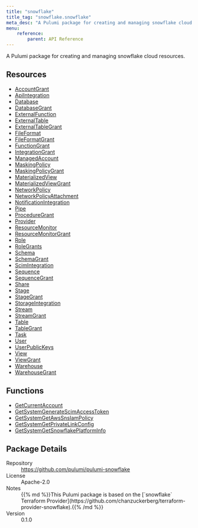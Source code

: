 ```yaml
---
title: "snowflake"
title_tag: "snowflake.snowflake"
meta_desc: "A Pulumi package for creating and managing snowflake cloud resources."
menu:
    reference:
        parent: API Reference
---
```


<!-- WARNING: this file was generated by Pulumi Docs Generator. -->
<!-- Do not edit by hand unless you're certain you know what you are doing! -->

A Pulumi package for creating and managing snowflake cloud resources.

<h2 id="resources">Resources</h2>
<ul class="api">
    <li><a href="accountgrant" title="AccountGrant"><span class="symbol resource"></span>AccountGrant</a></li>
    <li><a href="apiintegration" title="ApiIntegration"><span class="symbol resource"></span>ApiIntegration</a></li>
    <li><a href="database" title="Database"><span class="symbol resource"></span>Database</a></li>
    <li><a href="databasegrant" title="DatabaseGrant"><span class="symbol resource"></span>DatabaseGrant</a></li>
    <li><a href="externalfunction" title="ExternalFunction"><span class="symbol resource"></span>ExternalFunction</a></li>
    <li><a href="externaltable" title="ExternalTable"><span class="symbol resource"></span>ExternalTable</a></li>
    <li><a href="externaltablegrant" title="ExternalTableGrant"><span class="symbol resource"></span>ExternalTableGrant</a></li>
    <li><a href="fileformat" title="FileFormat"><span class="symbol resource"></span>FileFormat</a></li>
    <li><a href="fileformatgrant" title="FileFormatGrant"><span class="symbol resource"></span>FileFormatGrant</a></li>
    <li><a href="functiongrant" title="FunctionGrant"><span class="symbol resource"></span>FunctionGrant</a></li>
    <li><a href="integrationgrant" title="IntegrationGrant"><span class="symbol resource"></span>IntegrationGrant</a></li>
    <li><a href="managedaccount" title="ManagedAccount"><span class="symbol resource"></span>ManagedAccount</a></li>
    <li><a href="maskingpolicy" title="MaskingPolicy"><span class="symbol resource"></span>MaskingPolicy</a></li>
    <li><a href="maskingpolicygrant" title="MaskingPolicyGrant"><span class="symbol resource"></span>MaskingPolicyGrant</a></li>
    <li><a href="materializedview" title="MaterializedView"><span class="symbol resource"></span>MaterializedView</a></li>
    <li><a href="materializedviewgrant" title="MaterializedViewGrant"><span class="symbol resource"></span>MaterializedViewGrant</a></li>
    <li><a href="networkpolicy" title="NetworkPolicy"><span class="symbol resource"></span>NetworkPolicy</a></li>
    <li><a href="networkpolicyattachment" title="NetworkPolicyAttachment"><span class="symbol resource"></span>NetworkPolicyAttachment</a></li>
    <li><a href="notificationintegration" title="NotificationIntegration"><span class="symbol resource"></span>NotificationIntegration</a></li>
    <li><a href="pipe" title="Pipe"><span class="symbol resource"></span>Pipe</a></li>
    <li><a href="proceduregrant" title="ProcedureGrant"><span class="symbol resource"></span>ProcedureGrant</a></li>
    <li><a href="provider" title="Provider"><span class="symbol resource"></span>Provider</a></li>
    <li><a href="resourcemonitor" title="ResourceMonitor"><span class="symbol resource"></span>ResourceMonitor</a></li>
    <li><a href="resourcemonitorgrant" title="ResourceMonitorGrant"><span class="symbol resource"></span>ResourceMonitorGrant</a></li>
    <li><a href="role" title="Role"><span class="symbol resource"></span>Role</a></li>
    <li><a href="rolegrants" title="RoleGrants"><span class="symbol resource"></span>RoleGrants</a></li>
    <li><a href="schema" title="Schema"><span class="symbol resource"></span>Schema</a></li>
    <li><a href="schemagrant" title="SchemaGrant"><span class="symbol resource"></span>SchemaGrant</a></li>
    <li><a href="scimintegration" title="ScimIntegration"><span class="symbol resource"></span>ScimIntegration</a></li>
    <li><a href="sequence" title="Sequence"><span class="symbol resource"></span>Sequence</a></li>
    <li><a href="sequencegrant" title="SequenceGrant"><span class="symbol resource"></span>SequenceGrant</a></li>
    <li><a href="share" title="Share"><span class="symbol resource"></span>Share</a></li>
    <li><a href="stage" title="Stage"><span class="symbol resource"></span>Stage</a></li>
    <li><a href="stagegrant" title="StageGrant"><span class="symbol resource"></span>StageGrant</a></li>
    <li><a href="storageintegration" title="StorageIntegration"><span class="symbol resource"></span>StorageIntegration</a></li>
    <li><a href="stream" title="Stream"><span class="symbol resource"></span>Stream</a></li>
    <li><a href="streamgrant" title="StreamGrant"><span class="symbol resource"></span>StreamGrant</a></li>
    <li><a href="table" title="Table"><span class="symbol resource"></span>Table</a></li>
    <li><a href="tablegrant" title="TableGrant"><span class="symbol resource"></span>TableGrant</a></li>
    <li><a href="task" title="Task"><span class="symbol resource"></span>Task</a></li>
    <li><a href="user" title="User"><span class="symbol resource"></span>User</a></li>
    <li><a href="userpublickeys" title="UserPublicKeys"><span class="symbol resource"></span>UserPublicKeys</a></li>
    <li><a href="view" title="View"><span class="symbol resource"></span>View</a></li>
    <li><a href="viewgrant" title="ViewGrant"><span class="symbol resource"></span>ViewGrant</a></li>
    <li><a href="warehouse" title="Warehouse"><span class="symbol resource"></span>Warehouse</a></li>
    <li><a href="warehousegrant" title="WarehouseGrant"><span class="symbol resource"></span>WarehouseGrant</a></li>
</ul>

<h2 id="functions">Functions</h2>
<ul class="api">
    <li><a href="getcurrentaccount" title="GetCurrentAccount"><span class="symbol function"></span>GetCurrentAccount</a></li>
    <li><a href="getsystemgeneratescimaccesstoken" title="GetSystemGenerateScimAccessToken"><span class="symbol function"></span>GetSystemGenerateScimAccessToken</a></li>
    <li><a href="getsystemgetawssnsiampolicy" title="GetSystemGetAwsSnsIamPolicy"><span class="symbol function"></span>GetSystemGetAwsSnsIamPolicy</a></li>
    <li><a href="getsystemgetprivatelinkconfig" title="GetSystemGetPrivateLinkConfig"><span class="symbol function"></span>GetSystemGetPrivateLinkConfig</a></li>
    <li><a href="getsystemgetsnowflakeplatforminfo" title="GetSystemGetSnowflakePlatformInfo"><span class="symbol function"></span>GetSystemGetSnowflakePlatformInfo</a></li>
</ul>

<h2 id="package-details">Package Details</h2>
<dl class="package-details">
	<dt>Repository</dt>
	<dd><a href="https://github.com/pulumi/pulumi-snowflake">https://github.com/pulumi/pulumi-snowflake</a></dd>
	<dt>License</dt>
	<dd>Apache-2.0</dd>
	<dt>Notes</dt>
	<dd>{{% md %}}This Pulumi package is based on the [`snowflake` Terraform Provider](https://github.com/chanzuckerberg/terraform-provider-snowflake).{{% /md %}}</dd>
	<dt>Version</dt>
	<dd>0.1.0</dd>
</dl>


